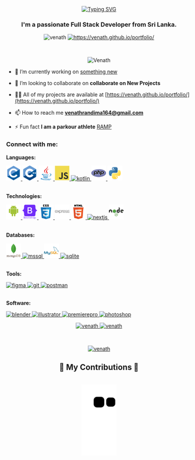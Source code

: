 

<!--
## Hi there 👋
**Venath/Venath** is a ✨ _special_ ✨ repository because its `README.md` (this file) appears on your GitHub profile.

Here are some ideas to get you started:

- 🔭 I’m currently working on ...
- 🌱 I’m currently learning ...
- 👯 I’m looking to collaborate on ...
- 🤔 I’m looking for help with ...
- 💬 Ask me about ...
- 📫 How to reach me: ...
- 😄 Pronouns: ...
- ⚡ Fun fact: ...
-->

<marquee><h1 align="center">Hi 👋, I'm Venath Randima</h1></marquee>
<div align="center">
  <a href="https://git.io/typing-svg"><img src="https://readme-typing-svg.herokuapp.com?font=Proggy+Fonts&size=24&pause=1000&color=1CC7C5&random=false&width=435&lines=Welcome+To+My+GitHub+Profile..." alt="Typing SVG" /></a>
</div>
<h3 align="center">I'm a passionate Full Stack Developer from Sri Lanka.</h3>

<p align="center"> 
  <img src="https://komarev.com/ghpvc/?username=venath&label=Visitors&color=0e75b6&style=flat" alt="venath" /> 
  <a href="https://venath.github.io/portfolio/">
<img src="https://img.shields.io/badge/Website-46a2f1.svg?&style=flat-square&logo=Google-Chrome&logoColor=white" alt="https://venath.github.io/portfolio/" /></a>
</p>
</br>
<!--<p align="left"> <a href="https://github.com/ryo-ma/github-profile-trophy"><img src="https://github-profile-trophy.vercel.app/?username=venath" alt="venath" /></a> </p> -->
<p align="center"><img src="https://github-profile-trophy.vercel.app/?username=venath&theme=gitdimmed&no-bg=true&no-frame=true&margin-w=15&margin-h=15&row=2&column=6" alt="Venath" /> </p>

- 🔭 I’m currently working on [something new](https://venath.github.io/portfolio/)

- 👯 I’m looking to collaborate on **collaborate on New Projects**

- 👨‍💻 All of my projects are available at [https://venath.github.io/portfolio/](https://venath.github.io/portfolio/)

- 📫 How to reach me **venathrandima164@gmail.com**

- ⚡ Fun fact **I am a parkour athlete** <a href="https://www.youtube.com/team_Ramp">RAMP</a>

<h3 align="left">Connect with me:</h3>
<p align="left"> 
  <!-- Languages -->
  <p><strong>Languages:</strong></p>
  <a href="https://www.cprogramming.com/" target="_blank" rel="noreferrer"> 
    <img src="https://raw.githubusercontent.com/devicons/devicon/master/icons/c/c-original.svg" alt="c" width="40" height="40"/> 
  </a> 
  <a href="https://www.w3schools.com/cpp/" target="_blank" rel="noreferrer"> 
    <img src="https://raw.githubusercontent.com/devicons/devicon/master/icons/cplusplus/cplusplus-original.svg" alt="cplusplus" width="40" height="40"/> 
  </a> 
  <a href="https://www.java.com" target="_blank" rel="noreferrer"> 
    <img src="https://raw.githubusercontent.com/devicons/devicon/master/icons/java/java-original.svg" alt="java" width="40" height="40"/> 
  </a> 
  <a href="https://developer.mozilla.org/en-US/docs/Web/JavaScript" target="_blank" rel="noreferrer"> 
    <img src="https://raw.githubusercontent.com/devicons/devicon/master/icons/javascript/javascript-original.svg" alt="javascript" width="40" height="40"/> 
  </a> 
  <a href="https://kotlinlang.org" target="_blank" rel="noreferrer"> 
    <img src="https://www.vectorlogo.zone/logos/kotlinlang/kotlinlang-icon.svg" alt="kotlin" width="40" height="40"/> 
  </a> 
  <a href="https://www.php.net" target="_blank" rel="noreferrer"> 
    <img src="https://raw.githubusercontent.com/devicons/devicon/master/icons/php/php-original.svg" alt="php" width="40" height="40"/> 
  </a> 
  <a href="https://www.python.org" target="_blank" rel="noreferrer"> 
    <img src="https://raw.githubusercontent.com/devicons/devicon/master/icons/python/python-original.svg" alt="python" width="40" height="40"/> 
  </a> 
  <br><br>

  <!-- Technologies -->
  <p><strong>Technologies:</strong></p>
  <a href="https://developer.android.com" target="_blank" rel="noreferrer"> 
    <img src="https://raw.githubusercontent.com/devicons/devicon/master/icons/android/android-original-wordmark.svg" alt="android" width="40" height="40"/> 
  </a> 
  <a href="https://getbootstrap.com" target="_blank" rel="noreferrer"> 
    <img src="https://raw.githubusercontent.com/devicons/devicon/master/icons/bootstrap/bootstrap-plain-wordmark.svg" alt="bootstrap" width="40" height="40"/> 
  </a> 
  <a href="https://www.w3schools.com/css/" target="_blank" rel="noreferrer"> 
    <img src="https://raw.githubusercontent.com/devicons/devicon/master/icons/css3/css3-original-wordmark.svg" alt="css3" width="40" height="40"/> 
  </a> 
  <a href="https://expressjs.com" target="_blank" rel="noreferrer"> 
    <img src="https://raw.githubusercontent.com/devicons/devicon/master/icons/express/express-original-wordmark.svg" alt="express" width="40" height="40"/> 
  </a> 
  <a href="https://www.w3.org/html/" target="_blank" rel="noreferrer"> 
    <img src="https://raw.githubusercontent.com/devicons/devicon/master/icons/html5/html5-original-wordmark.svg" alt="html5" width="40" height="40"/> 
  </a> 
  <a href="https://nextjs.org/" target="_blank" rel="noreferrer"> 
    <img src="https://cdn.worldvectorlogo.com/logos/nextjs-2.svg" alt="nextjs" width="40" height="40"/> 
  </a> 
  <a href="https://nodejs.org" target="_blank" rel="noreferrer"> 
    <img src="https://raw.githubusercontent.com/devicons/devicon/master/icons/nodejs/nodejs-original-wordmark.svg" alt="nodejs" width="40" height="40"/> 
  </a> 
  <br><br>

  <!-- Databases -->
  <p><strong>Databases:</strong></p>
  <a href="https://www.mongodb.com/" target="_blank" rel="noreferrer"> 
    <img src="https://raw.githubusercontent.com/devicons/devicon/master/icons/mongodb/mongodb-original-wordmark.svg" alt="mongodb" width="40" height="40"/> 
  </a> 
  <a href="https://www.microsoft.com/en-us/sql-server" target="_blank" rel="noreferrer"> 
    <img src="https://www.svgrepo.com/show/303229/microsoft-sql-server-logo.svg" alt="mssql" width="40" height="40"/> 
  </a> 
  <a href="https://www.mysql.com/" target="_blank" rel="noreferrer"> 
    <img src="https://raw.githubusercontent.com/devicons/devicon/master/icons/mysql/mysql-original-wordmark.svg" alt="mysql" width="40" height="40"/> 
  </a> 
  <a href="https://www.sqlite.org/" target="_blank" rel="noreferrer"> 
    <img src="https://www.vectorlogo.zone/logos/sqlite/sqlite-icon.svg" alt="sqlite" width="40" height="40"/> 
  </a> 
  <br><br>

  <!-- Tools -->
  <p><strong>Tools:</strong></p>
  <a href="https://www.figma.com/" target="_blank" rel="noreferrer"> 
    <img src="https://www.vectorlogo.zone/logos/figma/figma-icon.svg" alt="figma" width="40" height="40"/> 
  </a> 
  <a href="https://git-scm.com/" target="_blank" rel="noreferrer"> 
    <img src="https://www.vectorlogo.zone/logos/git-scm/git-scm-icon.svg" alt="git" width="40" height="40"/> 
  </a> 
  <a href="https://postman.com" target="_blank" rel="noreferrer"> 
    <img src="https://www.vectorlogo.zone/logos/getpostman/getpostman-icon.svg" alt="postman" width="40" height="40"/> 
  </a> 
  <br><br>

  <!-- Software -->
  <p><strong>Software:</strong></p>
  <a href="https://www.blender.org/" target="_blank" rel="noreferrer"> 
    <img src="https://download.blender.org/branding/community/blender_community_badge_white.svg" alt="blender" width="40" height="40"/> 
  </a> 
  <a href="https://www.adobe.com/in/products/illustrator.html" target="_blank" rel="noreferrer"> 
    <img src="https://www.vectorlogo.zone/logos/adobe_illustrator/adobe_illustrator-icon.svg" alt="illustrator" width="40" height="40"/> 
  </a> 
  <a href="https://www.adobe.com/products/premiere.html" target="_blank" rel="noreferrer"> 
    <img src="https://github.com/get-icon/geticon/blob/master/icons/adobe-premiere_pro.svg" alt="premierepro" width="40" height="40"/> 
  </a> 
  <a href="https://www.photoshop.com/en" target="_blank" rel="noreferrer"> 
    <img src="https://github.com/get-icon/geticon/blob/master/icons/adobe-photoshop.svg" alt="photoshop" width="40" height="40"/> 
  </a> 
</p>


<p align="center">
   <a href="https://github.com/venath/github-readme-stats">
    <img src="https://github-readme-stats.vercel.app/api?username=venath&theme=react&show_icons=true&locale=en&hide_border=true&bg_color=0D1117" alt="venath" />
  </a>
  <a href="https://github.com/venath/github-readme-stats">
    <img src="https://github-readme-stats.vercel.app/api/top-langs?username=venath&theme=react&hide_border=true&bg_color=0D1117&show_icons=true&locale=en&layout=compact" alt="venath" />
  </a>
 
</p>


<br/>

 <p align="center"><a href=""> <img src="https://github-readme-streak-stats.herokuapp.com/?user=venath&show_icons=true&theme=holi-theme" alt="venath" /></a></p>

<div align="center">
  <h2>🐍 My Contributions 🐍</h2>
  <br>
  <img alt="snake eating my contributions" src="https://raw.githubusercontent.com/venath/venath/output/github-contribution-grid-snake.svg" />
  
  <br/><br/><br/>
</div>
